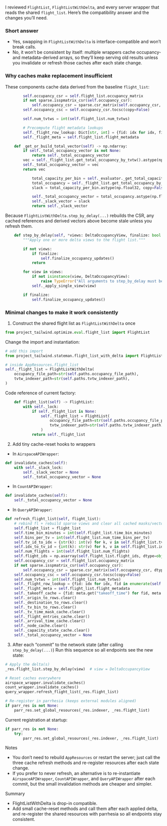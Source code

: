 I reviewed `FlightList`, `FlightListWithDelta`, and every server wrapper that reads the shared `flight_list`. Here’s the compatibility answer and the changes you’ll need.

### Short answer
- Yes, swapping in `FlightListWithDelta` is interface-compatible and won’t break calls.
- No, it won’t be consistent by itself: multiple wrappers cache occupancy- and metadata-derived arrays, so they’ll keep serving old results unless you invalidate or refresh those caches after each state change.

### Why caches make replacement insufficient
These components cache data derived from the baseline `flight_list`:

```57:67:/mnt/d/project-tailwind/src/server_tailwind/query/QueryAPIWrapper.py
        self.occupancy_csr = self.flight_list.occupancy_matrix
        if not sparse.isspmatrix_csr(self.occupancy_csr):
            self.occupancy_csr = sparse.csr_matrix(self.occupancy_csr, dtype=np.float32)
        self.occupancy_csc = self.occupancy_csr.tocsc(copy=False)

        self.num_tvtws = int(self.flight_list.num_tvtws)

        # Precompute flight metadata lookups
        self._flight_row_lookup: Dict[str, int] = {fid: idx for idx, fid in enumerate(self.flight_list.flight_ids)}
        self._flight_meta = self.flight_list.flight_metadata
```

```167:172:/mnt/d/project-tailwind/src/server_tailwind/CountAPIWrapper.py
    def _get_or_build_total_vector(self) -> np.ndarray:
        if self._total_occupancy_vector is not None:
            return self._total_occupancy_vector
        vec = self._flight_list.get_total_occupancy_by_tvtw().astype(np.float32, copy=False)
        self._total_occupancy_vector = vec
        return vec
```

```96:103:/mnt/d/project-tailwind/src/server_tailwind/airspace/airspace_api_wrapper.py
            total_capacity_per_bin = self._evaluator._get_total_capacity_vector()
            total_occupancy = self._flight_list.get_total_occupancy_by_tvtw()
            slack = total_capacity_per_bin.astype(np.float32, copy=False) - total_occupancy.astype(np.float32, copy=False)

            self._total_occupancy_vector = total_occupancy.astype(np.float32, copy=False)
            self._slack_vector = slack
            return self._slack_vector
```

Because `FlightListWithDelta.step_by_delay(...)` rebuilds the CSR, any cached references and derived vectors above become stale unless you refresh them.

```29:44:/mnt/d/project-tailwind/src/project_tailwind/stateman/flight_list_with_delta.py
    def step_by_delay(self, *views: DeltaOccupancyView, finalize: bool = True) -> None:
        """Apply one or more delta views to the flight list."""

        if not views:
            if finalize:
                self.finalize_occupancy_updates()
            return

        for view in views:
            if not isinstance(view, DeltaOccupancyView):
                raise TypeError("All arguments to step_by_delay must be DeltaOccupancyView instances")
            self._apply_single_view(view)

        if finalize:
            self.finalize_occupancy_updates()
```

### Minimal changes to make it work consistently

1) Construct the shared flight list as `FlightListWithDelta` once
```12:20:/mnt/d/project-tailwind/src/server_tailwind/core/resources.py
from project_tailwind.optimize.eval.flight_list import FlightList
```
Change the import and instantiation:

```python
# add this import
from project_tailwind.stateman.flight_list_with_delta import FlightListWithDelta
```

```python
# inside AppResources.flight_list
self._flight_list = FlightListWithDelta(
    occupancy_file_path=str(self.paths.occupancy_file_path),
    tvtw_indexer_path=str(self.paths.tvtw_indexer_path),
)
```

Code reference of current factory:
```54:61:/mnt/d/project-tailwind/src/server_tailwind/core/resources.py
    def flight_list(self) -> FlightList:
        with self._lock:
            if self._flight_list is None:
                self._flight_list = FlightList(
                    occupancy_file_path=str(self.paths.occupancy_file_path),
                    tvtw_indexer_path=str(self.paths.tvtw_indexer_path),
                )
            return self._flight_list
```

2) Add tiny cache-reset hooks to wrappers
- In `AirspaceAPIWrapper`:
```python
def invalidate_caches(self):
    with self._slack_lock:
        self._slack_vector = None
        self._total_occupancy_vector = None
```

- In `CountAPIWrapper`:
```python
def invalidate_caches(self):
    self._total_occupancy_vector = None
```

- In `QueryAPIWrapper`:
```python
def refresh_flight_list(self, flight_list):
    # rebind fl + rebuild sparse views and clear all cached masks/vectors
    self.flight_list = flight_list
    self.time_bin_minutes = int(self.flight_list.time_bin_minutes)
    self.bins_per_tv = int(self.flight_list.num_time_bins_per_tv)
    self.tv_id_to_idx = {str(k): int(v) for k, v in self.flight_list.tv_id_to_idx.items()}
    self.idx_to_tv_id = {int(k): str(v) for k, v in self.flight_list.idx_to_tv_id.items()}
    self.num_flights = int(self.flight_list.num_flights)
    self.flight_ids = np.asarray(self.flight_list.flight_ids, dtype=object)
    self.occupancy_csr = self.flight_list.occupancy_matrix
    if not sparse.isspmatrix_csr(self.occupancy_csr):
        self.occupancy_csr = sparse.csr_matrix(self.occupancy_csr, dtype=np.float32)
    self.occupancy_csc = self.occupancy_csr.tocsc(copy=False)
    self.num_tvtws = int(self.flight_list.num_tvtws)
    self._flight_row_lookup = {fid: idx for idx, fid in enumerate(self.flight_list.flight_ids)}
    self._flight_meta = self.flight_list.flight_metadata
    self._takeoff_cache = {fid: meta.get("takeoff_time") for fid, meta in self._flight_meta.items()}
    self._origin_to_rows.clear()
    self._destination_to_rows.clear()
    self._tv_bin_to_rows.clear()
    self._tv_time_mask_cache.clear()
    self._flight_entries_cache.clear()
    self._arrival_time_cache.clear()
    self._node_cache.clear()
    self._capacity_state_cache.clear()
    self._total_occupancy_vector = None
```

3) After each “commit” to the network state (after calling `step_by_delay(...)`)
Run this sequence so all endpoints see the new state:
```python
# Apply the delta(s)
_res.flight_list.step_by_delay(view)  # view = DeltaOccupancyView

# Reset caches everywhere
airspace_wrapper.invalidate_caches()
count_wrapper.invalidate_caches()
query_wrapper.refresh_flight_list(_res.flight_list)

# Re-register in parrhesia (keeps external modules aligned)
if parr_res is not None:
    parr_res.set_global_resources(_res.indexer, _res.flight_list)
```

Current registration at startup:
```33:36:/mnt/d/project-tailwind/src/server_tailwind/main.py
if parr_res is not None:
    try:
        parr_res.set_global_resources(_res.indexer, _res.flight_list)
```

Notes
- You don’t need to rebuild `AppResources` or restart the server; just call the three cache refresh methods and re-register resources after each state change.
- If you prefer to never refresh, an alternative is to re-instantiate `AirspaceAPIWrapper`, `CountAPIWrapper`, and `QueryAPIWrapper` after each commit, but the small invalidation methods are cheaper and simpler.

Summary
- FlightListWithDelta is drop-in compatible.
- Add small cache-reset methods and call them after each applied delta, and re-register the shared resources with parrhesia so all endpoints stay consistent.